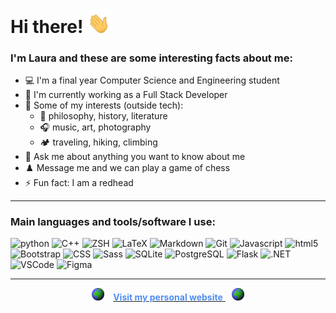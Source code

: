 # Hi there! <img src="./images/hi.gif" width="40"/>

### I'm Laura and these are some interesting facts about me:

- 💻 I'm a final year Computer Science and Engineering student
- 💼 I'm currently working as a Full Stack Developer
- 🌱 Some of my interests (outside tech):
  - 📖 philosophy, history, literature
  - 🎧 music, art, photography
  - 🏕️ traveling, hiking, climbing
- 💬 Ask me about anything you want to know about me
- ♟️ Message me and we can play a game of chess
- ⚡ Fun fact: I am a redhead

---

### Main languages and tools/software I use:

<p align="left">
<img alt="python" src="https://img.shields.io/badge/-Python-3776AB?style=flat-square&logo=Python&logoColor=white"></a>
<img alt="C++" src="https://img.shields.io/badge/-Csharp-6c1ca6?style=flat-square&logo=csharp&logoColor=white"></a>
<img alt="ZSH" src="https://img.shields.io/badge/-OhMyZSH-black?style=flat-square&logo=zsh&logoColor=white"></a>
<img alt="LaTeX" src="https://img.shields.io/badge/-LaTeX-008080?style=flat-square&logo=LaTeX&logoColor=white"></a>
<img alt="Markdown" src="https://img.shields.io/badge/-Markdown-black?style=flat-square&logo=markdown&logoColor=white"></a>
<img alt="Git" src="https://img.shields.io/badge/-Git-b83333?style=flat-square&logo=Git&logoColor=white"></a>
<img alt="Javascript" src="https://img.shields.io/badge/-Javascript-yellow?style=flat-square&logo=Javascript&logoColor=white"></a>
<img alt="html5" src="https://img.shields.io/badge/-HTML5-E34F26?style=flat-square&logo=html5&logoColor=white" />
<img alt="Bootstrap" src="https://img.shields.io/badge/-Bootstrap-7743c4?style=flat-square&logo=Bootstrap&logoColor=white"></a>
<img alt="CSS" src="https://img.shields.io/badge/-CSS-blue?style=flat-square&logo=CSS3&logoColor=white"></a>
<img alt="Sass" src="https://img.shields.io/badge/-Sass-CC6699?style=flat-square&logo=sass&logoColor=white" />
<img alt="SQLite" src="https://img.shields.io/badge/-SQLite-35a4db?style=flat-square&logo=SQLite&logoColor=white"></a>
<img alt="PostgreSQL" src="https://img.shields.io/badge/-PostgreSQL-316192?style=flat-square&logo=postgresql&logoColor=white"></a>
<img alt="Flask" src="https://img.shields.io/badge/-Flask-black?style=flat-square&logo=Flask&logoColor=white"></a>
<img alt=".NET" src="https://img.shields.io/badge/-.NET-5027d5?style=flat-square&logo=.NET&logoColor=white"></a>
<img alt="VSCode" src="https://img.shields.io/badge/-VSCode-blue?style=flat-square&logo=visualstudiocode&logoColor=white"></a>
<img alt="Figma" src="https://img.shields.io/badge/-Figma-red?style=flat-square&logo=figma&logoColor=white"></a>
</p>

---

<p align="center">
<img  width="20" src="./images/globe.gif" style="margin-right:10px">
<a href="https://lauralvrz.github.io/">
<strong style="color: #508ef2; text-decoration:none">Visit my personal website</strong>
</a>
<img width="20" src="./images/globe.gif" style="margin-left:10px">
</p>
